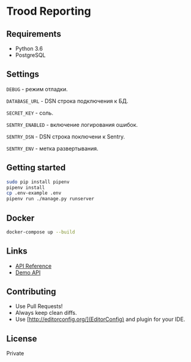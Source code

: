 # Trood Reporting

## Requirements

* Python 3.6
* PostgreSQL

## Settings

`DEBUG` - режим отладки.

`DATABASE_URL` - DSN строка подключения к БД.

`SECRET_KEY` - соль.

`SENTRY_ENABLED` - включение логирования ошибок.

`SENTRY_DSN` - DSN строка поключени к Sentry.

`SENTRY_ENV` - метка развертывания.

## Getting started

```bash
sudo pip install pipenv
pipenv install
cp .env-example .env
pipenv run ./manage.py runserver
```

## Docker

```bash
docker-compose up --build
```

## Links

* [API Reference](http://127.0.0.1:8000/swagger/)
* [Demo API](http://127.0.0.1:8000/v1/)

## Contributing

* Use Pull Requests!
* Always keep clean diffs.
* Use [http://editorconfig.org/](EditorConfig) and plugin for your IDE.

## License

Private
